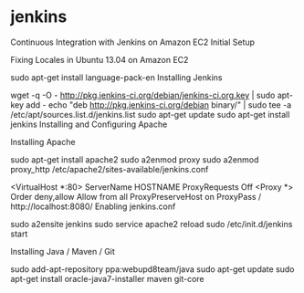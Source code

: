 # jenkins
Continuous Integration with Jenkins on Amazon EC2
Initial Setup

Fixing Locales in Ubuntu 13.04 on Amazon EC2

sudo apt-get install language-pack-en
Installing Jenkins

wget -q -O - http://pkg.jenkins-ci.org/debian/jenkins-ci.org.key | sudo apt-key add -
echo "deb http://pkg.jenkins-ci.org/debian binary/" | sudo tee -a /etc/apt/sources.list.d/jenkins.list
sudo apt-get update
sudo apt-get install jenkins
Installing and Configuring Apache

Installing Apache

sudo apt-get install apache2
sudo a2enmod proxy
sudo a2enmod proxy_http
/etc/apache2/sites-available/jenkins.conf

<VirtualHost *:80>
    ServerName HOSTNAME
    ProxyRequests Off
    <Proxy *>
        Order deny,allow
        Allow from all
    </Proxy>
    ProxyPreserveHost on
    ProxyPass / http://localhost:8080/
</VirtualHost>
Enabling jenkins.conf

sudo a2ensite jenkins
sudo service apache2 reload
sudo /etc/init.d/jenkins start

Installing Java / Maven / Git

sudo add-apt-repository ppa:webupd8team/java
sudo apt-get update
sudo apt-get install oracle-java7-installer maven git-core
